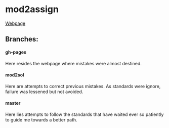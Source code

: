 # mod2assign
[Webpage](http://reztocha.github.io/mod2assign)

## Branches:
#### gh-pages
Here resides the webpage where mistakes were almost destined.
#### mod2sol
Here are attempts to correct previous mistakes. As standards were ignore, failure was lessened but not avoided.
#### master
Here lies attempts to follow the standards that have waited ever so patiently to guide me towards a better path.
